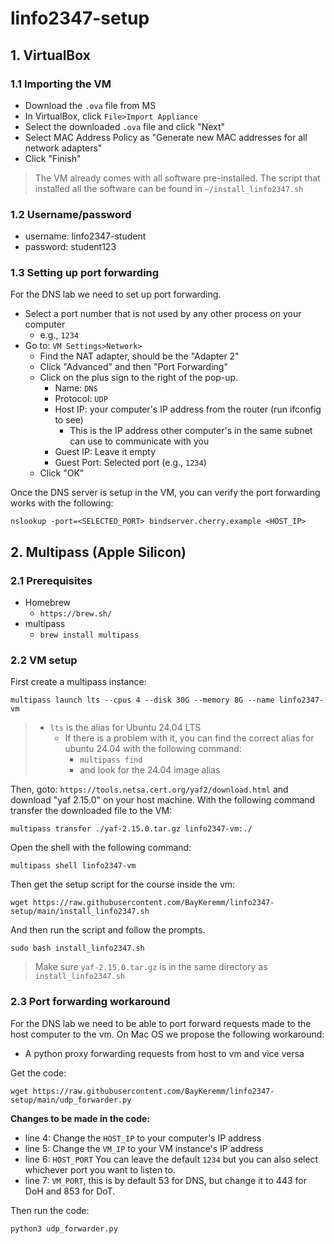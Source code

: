 # linfo2347-setup

## 1. VirtualBox
### 1.1 Importing the VM
- Download the `.ova` file from MS
- In VirtualBox, click `File>Import Appliance`
- Select the downloaded `.ova` file and click "Next"
- Select MAC Address Policy as "Generate new MAC addresses for all network adapters"
- Click "Finish"

>The VM already comes with all software pre-installed.
>The script that installed all the software can be found in `~/install_linfo2347.sh`
### 1.2 Username/password
- username: linfo2347-student
- password: student123
### 1.3 Setting up port forwarding
For the DNS lab we need to set up port forwarding.
- Select a port number that is not used by any other process on your computer
	- e.g., `1234`
- Go to: `VM Settings>Network>`
	- Find the NAT adapter, should be the "Adapter 2"
	- Click "Advanced" and then "Port Forwarding"
	- Click on the plus sign to the right of the pop-up.
		- Name: `DNS`
		- Protocol: `UDP`
		- Host IP: your computer's IP address from the router (run ifconfig to see)
			- This is the IP address other computer's in the same subnet can use to communicate with you
		- Guest IP: Leave it empty
		- Guest Port: Selected port (e.g., `1234`)
	- Click "OK"

Once the DNS server is setup in the VM, you can verify the port forwarding works with the following:
```
nslookup -port=<SELECTED_PORT> bindserver.cherry.example <HOST_IP>
```

## 2. Multipass (Apple Silicon)
### 2.1 Prerequisites
- Homebrew
	- `https://brew.sh/`
- multipass
	- `brew install multipass`
### 2.2 VM setup
First create a multipass instance:
```
multipass launch lts --cpus 4 --disk 30G --memory 8G --name linfo2347-vm
```

> - `lts` is the alias for Ubuntu 24.04 LTS
>	- If there is a problem with it, you can find the correct alias for ubuntu 24.04 with the following command:
>		- `multipass find` 
>		- and look for the 24.04 image alias


Then, goto: `https://tools.netsa.cert.org/yaf2/download.html` and download "yaf 2.15.0" on your host machine.
With the following command transfer the downloaded file to the VM:
```
multipass transfer ./yaf-2.15.0.tar.gz linfo2347-vm:./
```

Open the shell with the following command:
```
multipass shell linfo2347-vm
```

Then get the setup script for the course inside the vm:
```
wget https://raw.githubusercontent.com/BayKeremm/linfo2347-setup/main/install_linfo2347.sh
```
And then run the script and follow the prompts.
```
sudo bash install_linfo2347.sh
```


>Make sure `yaf-2.15.0.tar.gz` is in the same directory as `install_linfo2347.sh`



### 2.3 Port forwarding workaround
For the DNS lab we need to be able to port forward requests made to the host computer to the vm. On Mac OS we propose the following workaround:
- A python proxy forwarding requests from host to vm and vice versa

Get the code:
```
wget https://raw.githubusercontent.com/BayKeremm/linfo2347-setup/main/udp_forwarder.py
```
**Changes to be made in the code:**
- line 4: Change the `HOST_IP` to your computer's IP address
- line 5: Change the `VM_IP` to your VM instance's IP address
- line 6: `HOST_PORT` You can leave the default `1234` but you can also select whichever port you want to listen to.
- line 7: `VM_PORT`, this is by default 53 for DNS, but change it to 443 for DoH and 853 for DoT.

Then run the code:
```
python3 udp_forwarder.py
```

